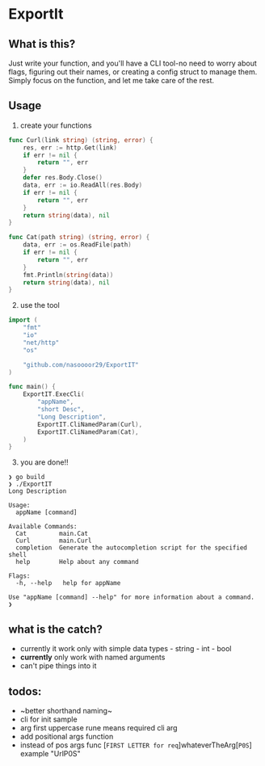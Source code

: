 # ExportIt

## What is this?
Just write your function, and you'll have a CLI tool-no need to worry about flags, figuring out their names, or creating a config struct to manage them. Simply focus on the function, and let me take care of the rest.


## Usage
1. create your functions
```go
func Curl(link string) (string, error) {
	res, err := http.Get(link)
	if err != nil {
		return "", err
	}
	defer res.Body.Close()
	data, err := io.ReadAll(res.Body)
	if err != nil {
		return "", err
	}
	return string(data), nil
}

func Cat(path string) (string, error) {
	data, err := os.ReadFile(path)
	if err != nil {
		return "", err
	}
	fmt.Println(string(data))
	return string(data), nil
}
```

2. use the tool
```go
import (
	"fmt"
	"io"
	"net/http"
	"os"

	"github.com/nasoooor29/ExportIT"
)

func main() {
	ExportIT.ExecCli(
		"appName",
		"short Desc",
		"Long Description",
		ExportIT.CliNamedParam(Curl),
		ExportIT.CliNamedParam(Cat),
	)
}

```
3. you are done!!
```
❯ go build
❯ ./ExportIT
Long Description

Usage:
  appName [command]

Available Commands:
  Cat         main.Cat
  Curl        main.Curl
  completion  Generate the autocompletion script for the specified shell
  help        Help about any command

Flags:
  -h, --help   help for appName

Use "appName [command] --help" for more information about a command.
❯ 
```

## what is the catch?
*	currently it work only with simple data types 
		- string
		- int
		- bool
*   **currently** only work with named arguments
*   can't pipe things into it 


## todos:
* ~better shorthand naming~
* cli for init sample
* arg first uppercase rune means required cli arg
* add positional args function
* instead of pos args func [`FIRST LETTER for req`]whateverTheArg[`P0S`] example \"UrlP0S\"

